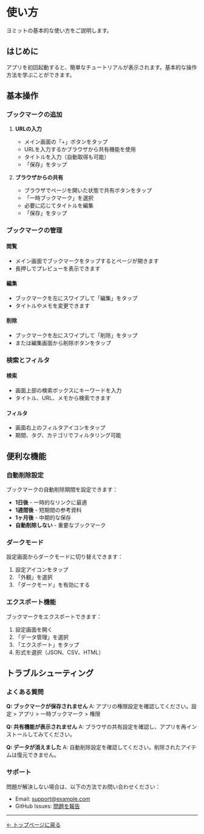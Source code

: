# 使い方

ヨミットの基本的な使い方をご説明します。

## はじめに

アプリを初回起動すると、簡単なチュートリアルが表示されます。基本的な操作方法を学ぶことができます。

## 基本操作

### ブックマークの追加

1. **URLの入力**
   - メイン画面の「+」ボタンをタップ
   - URLを入力するかブラウザから共有機能を使用
   - タイトルを入力（自動取得も可能）
   - 「保存」をタップ

2. **ブラウザからの共有**
   - ブラウザでページを開いた状態で共有ボタンをタップ
   - 「一時ブックマーク」を選択
   - 必要に応じてタイトルを編集
   - 「保存」をタップ

### ブックマークの管理

#### 閲覧
- メイン画面でブックマークをタップするとページが開きます
- 長押しでプレビューを表示できます

#### 編集
- ブックマークを左にスワイプして「編集」をタップ
- タイトルやメモを変更できます

#### 削除
- ブックマークを左にスワイプして「削除」をタップ
- または編集画面から削除ボタンをタップ

### 検索とフィルタ

#### 検索
- 画面上部の検索ボックスにキーワードを入力
- タイトル、URL、メモから検索できます

#### フィルタ
- 画面右上のフィルタアイコンをタップ
- 期間、タグ、カテゴリでフィルタリング可能

## 便利な機能

### 自動削除設定

ブックマークの自動削除期間を設定できます：

- **1日後** - 一時的なリンクに最適
- **1週間後** - 短期間の参考資料
- **1ヶ月後** - 中期的な保存
- **自動削除しない** - 重要なブックマーク

### ダークモード

設定画面からダークモードに切り替えできます：

1. 設定アイコンをタップ
2. 「外観」を選択
3. 「ダークモード」を有効にする

### エクスポート機能

ブックマークをエクスポートできます：

1. 設定画面を開く
2. 「データ管理」を選択
3. 「エクスポート」をタップ
4. 形式を選択（JSON、CSV、HTML）

## トラブルシューティング

### よくある質問

**Q: ブックマークが保存されません**
A: アプリの権限設定を確認してください。設定 > アプリ > 一時ブックマーク > 権限

**Q: 共有機能が表示されません**
A: ブラウザの共有設定を確認し、アプリを再インストールしてみてください。

**Q: データが消えました**
A: 自動削除設定を確認してください。削除されたアイテムは復元できません。

### サポート

問題が解決しない場合は、以下の方法でお問い合わせください：

- Email: [support@example.com](mailto:support@example.com)
- GitHub Issues: [問題を報告](https://github.com/username/repository-name/issues)

---

[← トップページに戻る](index.md) 